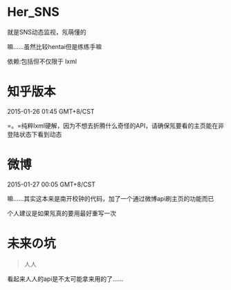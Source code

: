 # Her_SNS
就是SNS动态监视，氖萌懂的

嘛……虽然比较hentai但是练练手嘛

依赖:包括但不仅限于 lxml

知乎版本
===============================

2015-01-26 01:45 GMT+8/CST

=。=纯粹lxml硬解，因为不想去折腾什么奇怪的API，请确保氖要看的主页能在非登陆状态下看到动态

微博
============================
2015-01-27 00:05 GMT+8/CST

嘛……其实这本来是南开校钟的代码，加了一个通过微博api刷主页的功能而已

个人建议是如果氖真的要用最好重写一次

未来の坑
========================
>人人

看起来人人的api是不太可能拿来用的了……
